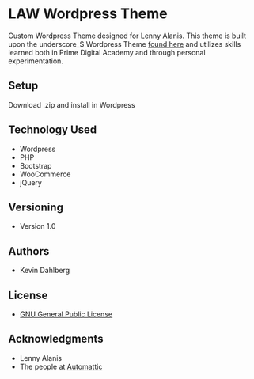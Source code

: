 # LAW Wordpress Theme
Custom Wordpress Theme designed for Lenny Alanis.  This theme is built upon the underscore_S Wordpress Theme [found here](https://github.com/Automattic/_s) and utilizes skills learned both in Prime Digital Academy and through personal experimentation.

## Setup
Download .zip and install in Wordpress

## Technology Used
* Wordpress
* PHP
* Bootstrap
* WooCommerce
* jQuery

## Versioning
* Version 1.0

## Authors
* Kevin Dahlberg

## License

* [GNU General Public License](https://github.com/KevinDahlberg/law-wp-theme/blob/master/LICENSE)

## Acknowledgments
* Lenny Alanis
* The people at [Automattic](https://github.com/Automattic)
